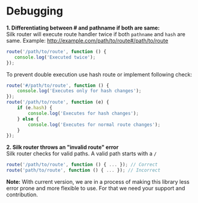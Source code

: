 # Debugging

<b>1. Differentiating between \# and pathname if both are same:</b><br/>
Silk router will execute route handler twice if both ``pathname`` and ``hash`` are same.
Example: http://example.com/path/to/route#/path/to/route
```js
route('/path/to/route', function () {
   console.log('Executed twice');
});
```
To prevent double execution use hash route or implement following check:
```js
route('#/path/to/route', function () {
    console.log('Executes only for hash changes');
});
route('/path/to/route', function (e) {
    if (e.hash) {
        console.log('Executes for hash changes');
    } else {
        console.log('Executes for normal route changes');
    }
});
```

<b>2. Silk router throws an "invalid route" error</b><br/>
Silk router checks for valid paths. A valid path starts with a ``/``
```js
route('/path/to/route', function () { ... }); // Correct
route('path/to/route', function () { ... }); // Incorrect
```

<b>Note:</b> With current version, we are in a process of making this library less error prone and more flexible to use. For that we need your support and contribution.